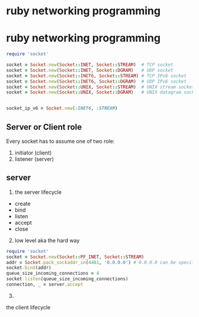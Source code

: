 # ruby networking programming

# ruby networking programming


```ruby
require 'socket'

socket = Socket.new(Socket::INET, Socket::STREAM)  # TCP socket
socket = Socket.new(Socket::INET, Socket::DGRAM)   # UDP socket
socket = Socket.new(Socket::INET6, Socket::STREAM) # TCP IPv6 socket
socket = Socket.new(Socket::INET6, Socket::DGRAM)  # UDP IPv6 socket
socket = Socket.new(Socket::UNIX, Socket::STREAM)  # UNIX stream socket
socket = Socket.new(Socket::UNIX, Socket::DGRAM)   # UNIX datagram sock


socket_ip_v6 = Socket.new(:INET6, :STREAM)
```

## Server or Client role

Every socket has to assume one of two role:

1. initiator (client)
2. listener  (server)


## server

1. the server lifecycle

- create
- bind
- listen
- accept
- close


2. low level aka the hard way


```ruby
require 'socket'
socket = Socket.new(Socket::PF_INET, Socket::STREAM)
addr = Socket.pack_sockaddr_in(4481, '0.0.0.0') # 0.0.0.0 can be specific interface
socket.bind(addr)
queue_size_incoming_connections = 4
socket.listen(queue_size_incoming_connections)
connection, _ = server.accept
```
3.

the client lifecycle